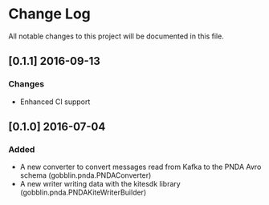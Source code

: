 # Change Log
All notable changes to this project will be documented in this file.

## [0.1.1] 2016-09-13
### Changes
- Enhanced CI support

## [0.1.0] 2016-07-04
### Added 
* A new converter to convert messages read from Kafka to the PNDA Avro schema (gobblin.pnda.PNDAConverter)
* A new writer writing data with the kitesdk library (gobblin.pnda.PNDAKiteWriterBuilder)

